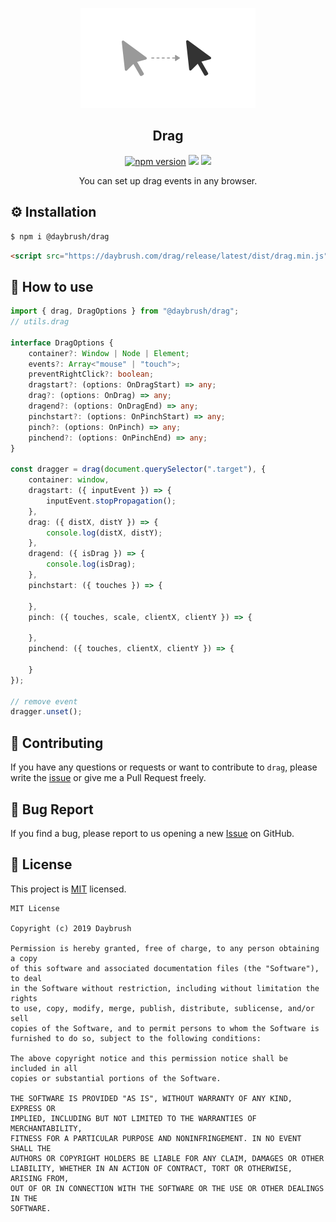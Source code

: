 <p align="middle" ><img src="https://github.com/daybrush/drag/raw/master/demo/images/logo.png" /></p>

<h2 align="middle">Drag</h2>
<p align="middle"><a href="https://www.npmjs.com/package/@daybrush/drag" target="_blank"><img src="https://img.shields.io/npm/v/@daybrush/drag.svg?style=flat-square&color=007acc&label=version" alt="npm version" /></a> <img src="https://img.shields.io/badge/language-typescript-blue.svg?style=flat-square"/> <a href="https://github.com/daybrush/drag/blob/master/LICENSE" target="_blank"><img src="https://img.shields.io/github/license/daybrush/drag.svg?style=flat-square&label=license&color=08CE5D"/></a>
</p>

<p align="middle">You can set up drag events in any browser.</p>



## ⚙️ Installation
```sh
$ npm i @daybrush/drag
```

```html
<script src="https://daybrush.com/drag/release/latest/dist/drag.min.js"></script>
```


## 🚀 How to use
```ts
import { drag, DragOptions } from "@daybrush/drag";
// utils.drag

interface DragOptions {
    container?: Window | Node | Element;
    events?: Array<"mouse" | "touch">;
    preventRightClick?: boolean;
    dragstart?: (options: OnDragStart) => any;
    drag?: (options: OnDrag) => any;
    dragend?: (options: OnDragEnd) => any;
    pinchstart?: (options: OnPinchStart) => any;
    pinch?: (options: OnPinch) => any;
    pinchend?: (options: OnPinchEnd) => any;
}

const dragger = drag(document.querySelector(".target"), {
    container: window,
    dragstart: ({ inputEvent }) => {
        inputEvent.stopPropagation();
    },
    drag: ({ distX, distY }) => {
        console.log(distX, distY);
    },
    dragend: ({ isDrag }) => {
        console.log(isDrag);
    },
    pinchstart: ({ touches }) => {

    },
    pinch: ({ touches, scale, clientX, clientY }) => {

    },
    pinchend: ({ touches, clientX, clientY }) => {

    }
});

// remove event
dragger.unset();
```

## 👏 Contributing

If you have any questions or requests or want to contribute to `drag`, please write the [issue](https://github.com/daybrush/drag/issues) or give me a Pull Request freely.

## 🐞 Bug Report

If you find a bug, please report to us opening a new [Issue](https://github.com/daybrush/drag/issues) on GitHub.


## 📝 License

This project is [MIT](https://github.com/daybrush/drag/blob/master/LICENSE) licensed.

```
MIT License

Copyright (c) 2019 Daybrush

Permission is hereby granted, free of charge, to any person obtaining a copy
of this software and associated documentation files (the "Software"), to deal
in the Software without restriction, including without limitation the rights
to use, copy, modify, merge, publish, distribute, sublicense, and/or sell
copies of the Software, and to permit persons to whom the Software is
furnished to do so, subject to the following conditions:

The above copyright notice and this permission notice shall be included in all
copies or substantial portions of the Software.

THE SOFTWARE IS PROVIDED "AS IS", WITHOUT WARRANTY OF ANY KIND, EXPRESS OR
IMPLIED, INCLUDING BUT NOT LIMITED TO THE WARRANTIES OF MERCHANTABILITY,
FITNESS FOR A PARTICULAR PURPOSE AND NONINFRINGEMENT. IN NO EVENT SHALL THE
AUTHORS OR COPYRIGHT HOLDERS BE LIABLE FOR ANY CLAIM, DAMAGES OR OTHER
LIABILITY, WHETHER IN AN ACTION OF CONTRACT, TORT OR OTHERWISE, ARISING FROM,
OUT OF OR IN CONNECTION WITH THE SOFTWARE OR THE USE OR OTHER DEALINGS IN THE
SOFTWARE.
```

